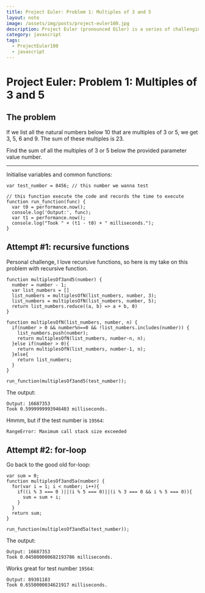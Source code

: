 ```yaml
---
title: Project Euler: Problem 1: Multiples of 3 and 5
layout: note
image: /assets/img/posts/project-euler100.jpg
description: Project Euler (pronounced Oiler) is a series of challenging mathematical/computer programming problems meant to delve into unfamiliar areas and learn new concepts in a fun and recreational manner.
category: javascript
tags:
  - ProjectEuler100
  - javascript
---
```


# Project Euler: Problem 1: Multiples of 3 and 5

## The problem 
If we list all the natural numbers below 10 that are multiples of 3 or 5, we get 3, 5, 6 and 9. The sum of these multiples is 23.

Find the sum of all the multiples of 3 or 5 below the provided parameter value number.

---

Initialise variables and common functions:
```
var test_number = 8456; // this number we wanna test

// this function execute the code and records the time to execute
function run_function(func) {
  var t0 = performance.now();
  console.log('Output:', func);
  var t1 = performance.now();
  console.log("Took " + (t1 - t0) + " milliseconds.");
}
```

## Attempt #1: recursive functions
Personal challenge, I love recursive functions, so here is my take on this problem with recursive function. 

```
function multiplesOf3and5(number) {
  number = number - 1;
  var list_numbers = []
  list_numbers = multiplesOfN(list_numbers, number, 3);
  list_numbers = multiplesOfN(list_numbers, number, 5);
  return list_numbers.reduce((a, b) => a + b, 0)
}

function multiplesOfN(list_numbers, number, n) {
  if(number > 0 && number%n==0 && !list_numbers.includes(number)) {
    list_numbers.push(number);
    return multiplesOfN(list_numbers, number-n, n);
  }else if(number > 0){
    return multiplesOfN(list_numbers, number-1, n);
  }else{
    return list_numbers;
  }
}

run_function(multiplesOf3and5(test_number));
```

The output:
```
Output: 16687353
Took 0.5999999993946403 milliseconds.
```

Hmmm, but if the test number is `19564`:
```
RangeError: Maximum call stack size exceeded
```

## Attempt #2: for-loop
Go back to the good old for-loop:
```
var sum = 0;
function multiplesOf3and5a(number) {
  for(var i = 1; i < number; i++){
    if((i % 3 === 0 )||(i % 5 === 0)||(i % 3 === 0 && i % 5 === 0)){
      sum = sum + i;
    }
  }
  return sum;
}

run_function(multiplesOf3and5a(test_number));
```

The output:
```
Output: 16687353
Took 0.045000000682193786 milliseconds.
```

Works great for test number `19564`:
```
Output: 89301183
Took 0.6550000034621917 milliseconds.
```